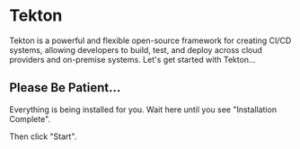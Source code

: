# Tekton

Tekton is a powerful and flexible open-source framework for creating CI/CD systems, allowing developers to build, test, and deploy across cloud providers and on-premise systems. Let's get started with Tekton...

## Please Be Patient...

Everything is being installed for you. Wait here until you see "Installation Complete".

Then click "Start".